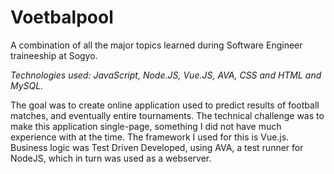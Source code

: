 # Voetbalpool

A combination of all the major topics learned during Software Engineer traineeship at Sogyo. 

<i> Technologies used: JavaScript, Node.JS, Vue.JS, AVA, CSS and HTML and MySQL.</i>

The goal was to create online application used to predict results of football matches, and eventually entire tournaments. The technical challenge was to make this application single-page, something I did not have much experience with at the time. The framework I used for this is Vue.js. Business logic was Test Driven Developed, using AVA, a test runner for NodeJS, which in turn was used as a webserver. 




  
